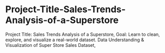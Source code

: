 # Project-Title-Sales-Trends-Analysis-of-a-Superstore
Project Title: Sales Trends Analysis of a Superstore, Goal: Learn to clean, explore, and visualize a real-world dataset. Data Understanding &amp; Visualization of Super Store Sales Dataset,

